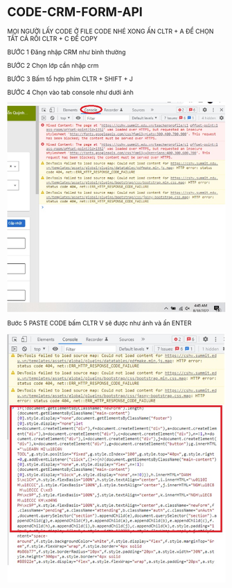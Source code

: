 # CODE-CRM-FORM-API

MỌI NGƯỜI LẤY CODE Ở FILE CODE NHÉ XONG ẤN CLTR + A ĐỂ CHỌN TẤT CẢ RỒI CLTR + C ĐỂ COPY

BƯỚC 1 Đăng nhập CRM như bình thường

BƯỚC 2 Chọn lớp cần nhập crm 

BƯỚC 3 Bấm tổ hợp phím CLTR + SHIFT + J

BƯỚC 4 Chọn vào tab console như dưới ảnh

![image](https://github.com/dhng1002/CODE-CRM-FORM-API/blob/main/B4.jpg?raw=true)

Bước 5 PASTE CODE bấm CLTR V sẽ được như ảnh và ấn ENTER

![image](https://github.com/dhng1002/CODE-CRM-FORM-API/blob/main/B5.jpg?raw=true)

